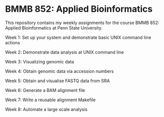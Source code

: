 # BMMB 852: Applied Bioinformatics 

This repository contains my weekly assignments for the course BMMB 852: Applied Bioinformatics at Penn State University. 

Week 1: Set up your system and demonstrate basic UNIX command line actions


Week 2: Demonstrate data analysis at UNIX command line


Week 3: Visualizing genomic data


Week 4: Obtain genomic data via accession numbers

Week 5: Obtain and visualise FASTQ data from SRA

Week 6: Generate a BAM alignment file

Week 7: Write a reusable alignment Makefile

Week 8: Automate a large scale analysis
